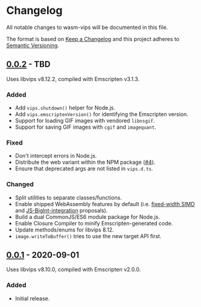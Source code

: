# Changelog
All notable changes to wasm-vips will be documented in this file.

The format is based on [Keep a Changelog](https://keepachangelog.com/en/1.0.0/) and this project adheres to [Semantic Versioning](https://semver.org/spec/v2.0.0.html).

## [0.0.2] - TBD
Uses libvips v8.12.2, compiled with Emscripten v3.1.3.

### Added
- Add `vips.shutdown()` helper for Node.js.
- Add `vips.emscriptenVersion()` for identifying the Emscripten version.
- Support for loading GIF images with vendored `libnsgif`.
- Support for saving GIF images with `cgif` and `imagequant`.

### Fixed
- Don't intercept errors in Node.js.
- Distribute the web variant within the NPM package ([#4](https://github.com/kleisauke/wasm-vips/issues/4)).
- Ensure that deprecated args are not listed in `vips.d.ts`.

### Changed
- Split utilities to separate classes/functions.
- Enable shipped WebAssembly features by default (i.e. [fixed-width SIMD](https://github.com/webassembly/simd) and [JS-BigInt-integration](https://github.com/WebAssembly/JS-BigInt-integration) proposals).
- Build a dual CommonJS/ES6 module package for Node.js.
- Enable Closure Compiler to minify Emscripten-generated code.
- Update methods/enums for libvips 8.12.
- `image.writeToBuffer()` tries to use the new target API first.

## [0.0.1] - 2020-09-01
Uses libvips v8.10.0, compiled with Emscripten v2.0.0.

### Added
- Initial release.

[0.0.2]: https://github.com/kleisauke/wasm-vips/compare/v0.0.1...v0.0.2
[0.0.1]: https://github.com/kleisauke/wasm-vips/releases/tag/v0.0.1
